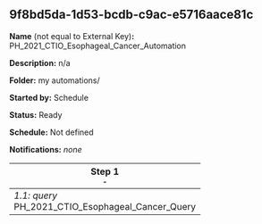 ## 9f8bd5da-1d53-bcdb-c9ac-e5716aace81c

**Name** (not equal to External Key)**:** PH_2021_CTIO_Esophageal_Cancer_Automation

**Description:** n/a

**Folder:** my automations/

**Started by:** Schedule

**Status:** Ready

**Schedule:** Not defined

**Notifications:** _none_


| Step 1<br>_<small>-</small>_ |
| --- |
| _1.1: query_<br>PH_2021_CTIO_Esophageal_Cancer_Query |
